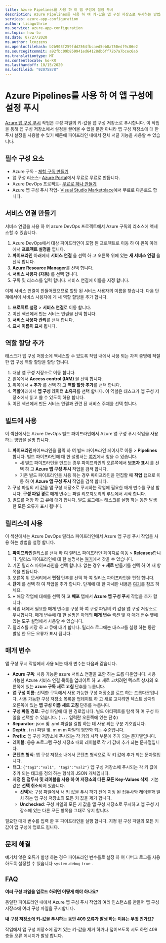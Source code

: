 ```yaml
---
title: Azure Pipelines를 사용 하 여 앱 구성에 설정 푸시
description: Azure Pipelines를 사용 하 여 키-값을 앱 구성 저장소로 푸시하는 방법을 알아봅니다.
services: azure-app-configuration
author: lisaguthrie
ms.service: azure-app-configuration
ms.topic: how-to
ms.date: 07/27/2020
ms.author: lcozzens
ms.openlocfilehash: b2b903f259fdd2564fbcaed5eb0a750edf9c06e2
ms.sourcegitcommit: a92fbc09b859941ed64128db6ff72b7a7bcec6ab
ms.translationtype: MT
ms.contentlocale: ko-KR
ms.lasthandoff: 10/15/2020
ms.locfileid: "92075878"
---
```

# <a name="push-settings-to-app-configuration-with-azure-pipelines"></a>Azure Pipelines를 사용 하 여 앱 구성에 설정 푸시

[Azure 앱 구성 푸시](https://marketplace.visualstudio.com/items?itemName=AzureAppConfiguration.azure-app-configuration-task-push) 작업은 구성 파일의 키-값을 앱 구성 저장소로 푸시합니다. 이 작업을 통해 앱 구성 저장소에서 설정을 끌어올 수 있을 뿐만 아니라 앱 구성 저장소에 대 한 푸시 설정을 사용할 수 있기 때문에 파이프라인 내에서 전체 서클 기능을 사용할 수 있습니다.

## <a name="prerequisites"></a>필수 구성 요소

- Azure 구독 - [체험 구독 만들기](https://azure.microsoft.com/free/)
- 앱 구성 리소스- [Azure Portal](https://portal.azure.com)에서 무료로 무료로 만듭니다.
- Azure DevOps 프로젝트- [무료로 하나 만들기](https://go.microsoft.com/fwlink/?LinkId=2014881)
- Azure 앱 구성 푸시 작업- [Visual Studio Marketplace](https://marketplace.visualstudio.com/items?itemName=AzureAppConfiguration.azure-app-configuration-task-push#:~:text=Navigate%20to%20the%20Tasks%20tab,the%20Azure%20App%20Configuration%20instance.)에서 무료로 다운로드 합니다.

## <a name="create-a-service-connection"></a>서비스 연결 만들기

서비스 연결을 사용 하 여 azure DevOps 프로젝트에서 Azure 구독의 리소스에 액세스할 수 있습니다.

1. Azure DevOps에서 대상 파이프라인이 포함 된 프로젝트로 이동 하 여 왼쪽 아래에서 **프로젝트 설정을** 엽니다.
1. **파이프라인** 아래에서 **서비스 연결** 을 선택 하 고 오른쪽 위에 있는 **새 서비스 연결** 을 선택 합니다.
1. **Azure Resource Manager**를 선택 합니다.
1. **서비스 사용자 (자동)** 를 선택 합니다.
1. 구독 및 리소스를 입력 합니다. 서비스 연결에 이름을 지정 합니다.

이제 서비스 연결이 만들어졌으므로 할당 된 서비스 사용자의 이름을 찾습니다. 다음 단계에서이 서비스 사용자에 게 새 역할 할당을 추가 합니다.

1. **프로젝트 설정**  >  **서비스 연결**로 이동 합니다.
1. 이전 섹션에서 만든 서비스 연결을 선택 합니다.
1. **서비스 사용자 관리**를 선택 합니다.
1. **표시 이름이 표시** 됩니다.

## <a name="add-role-assignment"></a>역할 할당 추가

태스크가 앱 구성 저장소에 액세스할 수 있도록 작업 내에서 사용 되는 자격 증명에 적절 한 앱 구성 역할 할당을 할당 합니다.

1. 대상 앱 구성 저장소로 이동 합니다. 
1. 왼쪽에서 **Access control (IAM)** 을 선택 합니다.
1. 위쪽에서 **+ 추가** 를 선택 하 고 **역할 할당 추가**를 선택 합니다.
1. **역할**아래에서 **앱 구성 데이터 소유자**를 선택 합니다. 이 역할은 태스크가 앱 구성 저장소에서 읽고 쓸 수 있도록 허용 합니다. 
1. 이전 섹션에서 만든 서비스 연결과 관련 된 서비스 주체를 선택 합니다.
  
## <a name="use-in-builds"></a>빌드에 사용

이 섹션에서는 Azure DevOps 빌드 파이프라인에서 Azure 앱 구성 푸시 작업을 사용 하는 방법을 설명 합니다.

1. **파이프라인**파이프라인을 클릭 하 여 빌드 파이프라인 페이지로 이동  >  **Pipelines**합니다. 빌드 파이프라인에 대 한 설명서는 [여기](/azure/devops/pipelines/create-first-pipeline?tabs=tfs-2018-2&view=azure-devops)에서 찾을 수 있습니다.
      - 새 빌드 파이프라인을 만드는 경우 파이프라인의 오른쪽에서 **보조자 표시** 를 선택 하 고 **Azure 앱 구성 푸시** 작업을 검색 합니다.
      - 기존 빌드 파이프라인을 사용 하는 경우 파이프라인을 편집할 때 **작업** 탭으로 이동 하 여 **Azure 앱 구성 푸시** 작업을 검색 합니다.
2. 구성 파일의 키 값을 앱 구성 저장소로 푸시하는 작업에 필요한 매개 변수를 구성 합니다. **구성 파일 경로** 매개 변수는 파일 리포지토리의 루트에서 시작 합니다.
3. 빌드를 저장 하 고 큐에 대기 합니다. 빌드 로그에는 태스크를 실행 하는 동안 발생 한 모든 오류가 표시 됩니다.

## <a name="use-in-releases"></a>릴리스에 사용

이 섹션에서는 Azure DevOps 릴리스 파이프라인에서 Azure 앱 구성 푸시 작업을 사용 하는 방법을 설명 합니다.

1. **파이프라인**릴리스를 선택 하 여 릴리스 파이프라인 페이지로 이동  >  **Releases**합니다. 릴리스 파이프라인에 대 한 설명서는 [여기](/azure/devops/pipelines/release?view=azure-devops)에서 찾을 수 있습니다.
1. 기존 릴리스 파이프라인을 선택 합니다. 없는 경우 **+ 새로** 만들기를 선택 하 여 새 항목을 만듭니다.
1. 오른쪽 위 모서리에서 **편집** 단추를 선택 하 여 릴리스 파이프라인을 편집 합니다.
1. **단계** 를 선택 하 여 작업을 추가 합니다. 단계에 대 한 자세한 내용은 [여기](/azure/devops/pipelines/release/environments?view=azure-devops)를 참조 하세요.
1. **+** 해당 작업에 대해를 선택 하 고 **배포** 탭에서 **Azure 앱 구성 푸시** 작업을 추가 합니다.
1. 작업 내에서 필요한 매개 변수를 구성 하 여 구성 파일의 키 값을 앱 구성 저장소로 푸시합니다. 매개 변수에 대 한 설명은 아래의 **매개 변수** 섹션 및 각 매개 변수 옆에 있는 도구 설명에서 사용할 수 있습니다.
1. 릴리스를 저장 하 고 큐에 대기 합니다. 릴리스 로그에는 태스크를 실행 하는 동안 발생 한 모든 오류가 표시 됩니다.

## <a name="parameters"></a>매개 변수

앱 구성 푸시 작업에서 사용 되는 매개 변수는 다음과 같습니다.

- **Azure 구독**: 사용 가능한 azure 서비스 연결을 포함 하는 드롭 다운입니다. 사용 가능한 Azure 서비스 연결 목록을 업데이트 하 고 새로 고치려면 텍스트 상자의 오른쪽에 있는 **azure 구독 새로 고침** 단추를 누릅니다.
- **앱 구성 이름**: 선택한 구독에서 사용 가능한 구성 저장소를 로드 하는 드롭다운입니다. 사용 가능한 구성 저장소 목록을 업데이트 하 고 새로 고치려면 텍스트 상자의 오른쪽에 있는 **앱 구성 이름 새로 고침** 단추를 누릅니다.
- **구성 파일 경로**: 구성 파일에 대 한 경로입니다. 빌드 아티팩트를 탐색 하 여 구성 파일을 선택할 수 있습니다. ( `...` 입력란 오른쪽에 있는 단추)
- **Separator**: json 및 .yml 파일을 결합 하는 데 사용 되는 구분 기호입니다.
- **Depth**:. i n i 파일 및. m m m 파일의 평면화 되는 수준입니다.
- **Prefix**: 앱 구성 저장소에 푸시되는 각 키의 시작 부분에 추가 되는 문자열입니다.
- **레이블**: 응용 프로그램 구성 저장소 내의 레이블로 각 키 값에 추가 되는 문자열입니다.
- **콘텐츠 형식**: 앱 구성 저장소 내에서 콘텐츠 형식으로 각 키 값에 추가 되는 문자열입니다.
- **태그**: `{"tag1":"val1", "tag2":"val2"}` 앱 구성 저장소에 푸시되는 각 키 값에 추가 되는 태그를 정의 하는 형식의 JSON 개체입니다.
- **지정 된 접두사 및 레이블을 사용 하 여 저장소의 다른 모든 Key-Values 삭제**: 기본값은 **선택 취소**되어 있습니다.
  - **선택**됨: 구성 파일에서 새 키 값을 푸시 하기 전에 지정 된 접두사와 레이블과 일치 하는 앱 구성 저장소의 모든 키 값을 제거 합니다.
  - **Unchecked**: 구성 파일의 모든 키 값을 앱 구성 저장소로 푸시하고 앱 구성 저장소에 있는 다른 모든 항목을 그대로 유지 합니다.

필요한 매개 변수를 입력 한 후 파이프라인을 실행 합니다. 지정 된 구성 파일의 모든 키 값이 앱 구성에 업로드 됩니다.

## <a name="troubleshooting"></a>문제 해결

예기치 않은 오류가 발생 하는 경우 파이프라인 변수를로 설정 하 여 디버그 로그를 사용 하도록 설정할 수 있습니다 `system.debug` `true` .

## <a name="faq"></a>FAQ

**여러 구성 파일을 업로드 하려면 어떻게 해야 하나요?**

동일한 파이프라인 내에서 Azure 앱 구성 푸시 작업의 여러 인스턴스를 만들어 앱 구성 저장소에 여러 구성 파일을 푸시합니다.

**내 구성 저장소에 키-값을 푸시하는 동안 409 오류가 발생 하는 이유는 무엇 인가요?**

작업에서 앱 구성 저장소에 잠겨 있는 키-값을 제거 하거나 덮어쓰도록 시도 하면 409 충돌 오류 메시지가 발생 합니다.